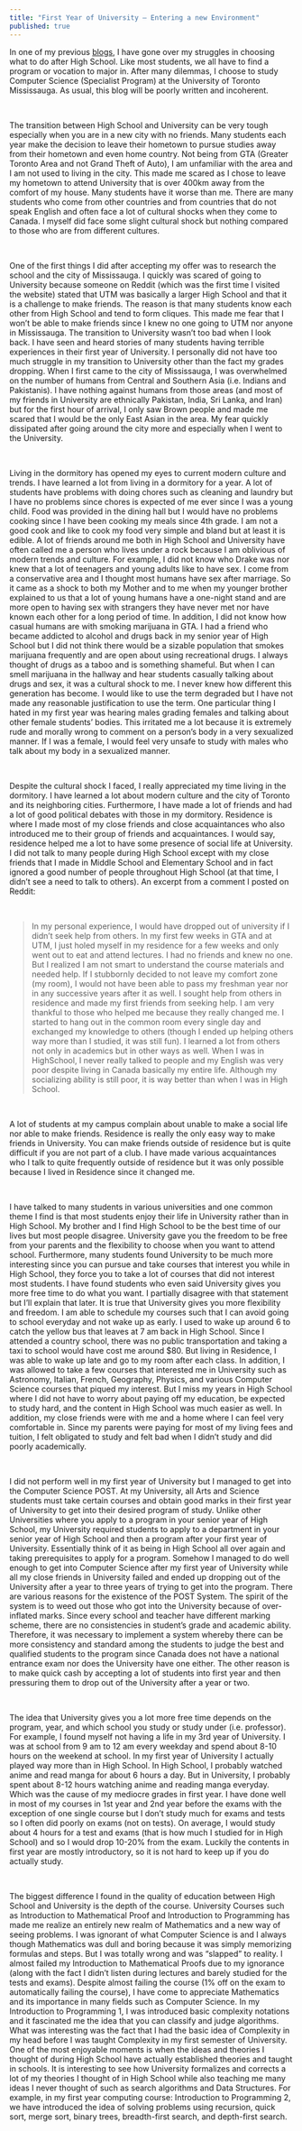 ```yaml
---
title: "First Year of University – Entering a new Environment"
published: true
---
```


In one of my previous [blogs](my-personal-journey-in-choosing-what-to-do-after-high-school), I have gone over my struggles in choosing what to do after High School. Like most students, we all have to find a program or vocation to major in. After many dilemmas, I choose to study Computer Science (Specialist Program) at the University of Toronto Mississauga. As usual, this blog will be poorly written and incoherent.

<br/>


The transition between High School and University can be very tough especially when you are in a new city with no friends. Many students each year make the decision to leave their hometown to pursue studies away from their hometown and even home country. Not being from GTA (Greater Toronto Area and not Grand Theft of Auto), I am unfamiliar with the area and I am not used to living in the city. This made me scared as I chose to leave my hometown to attend University that is over 400km away from the comfort of my house. Many students have it worse than me. There are many students who come from other countries and from countries that do not speak English and often face a lot of cultural shocks when they come to Canada. I myself did face some slight cultural shock but nothing compared to those who are from different cultures.

<br/>


One of the first things I did after accepting my offer was to research the school and the city of Mississauga. I quickly was scared of going to University because someone on Reddit (which was the first time I visited the website) stated that UTM was basically a larger High School and that it is a challenge to make friends. The reason is that many students know each other from High School and tend to form cliques. This made me fear that I won’t be able to make friends since I knew no one going to UTM nor anyone in Mississauga.
The transition to University wasn’t too bad when I look back. I have seen and heard stories of many students having terrible experiences in their first year of University. I personally did not have too much struggle in my transition to University other than the fact my grades dropping. When I first came to the city of Mississauga, I was overwhelmed on the number of humans from Central and Southern Asia (i.e. Indians and Pakistanis). I have nothing against humans from those areas (and most of my friends in University are ethnically Pakistan, India, Sri Lanka, and Iran) but for the first hour of arrival, I only saw Brown people and made me scared that I would be the only East Asian in the area. My fear quickly dissipated after going around the city more and especially when I went to the University.

<br/>


Living in the dormitory has opened my eyes to current modern culture and trends. I have learned a lot from living in a dormitory for a year. A lot of students have problems with doing chores such as cleaning and laundry but I have no problems since chores is expected of me ever since I was a young child. Food was provided in the dining hall but I would have no problems cooking since I have been cooking my meals since 4th grade. I am not a good cook and like to cook my food very simple and bland but at least it is edible.
A lot of friends around me both in High School and University have often called me a person who lives under a rock because I am oblivious of modern trends and culture. For example, I did not know who Drake was nor knew that a lot of teenagers and young adults like to have sex. I come from a conservative area and I thought most humans have sex after marriage. So it came as a shock to both my Mother and to me when my younger brother explained to us that a lot of young humans have a one-night stand and are more open to having sex with strangers they have never met nor have known each other for a long period of time. In addition, I did not know how casual humans are with smoking marijuana in GTA. I had a friend who became addicted to alcohol and drugs back in my senior year of High School but I did not think there would be a sizable population that smokes marijuana frequently and are open about using recreational drugs. I always thought of drugs as a taboo and is something shameful. But when I can smell marijuana in the hallway and hear students casually talking about drugs and sex, it was a cultural shock to me. I never knew how different this generation has become. I would like to use the term degraded but I have not made any reasonable justification to use the term. One particular thing I hated in my first year was hearing males grading females and talking about other female students’ bodies. This irritated me a lot because it is extremely rude and morally wrong to comment on a person’s body in a very sexualized manner. If I was a female, I would feel very unsafe to study with males who talk about my body in a sexualized manner.

<br/>


Despite the cultural shock I faced, I really appreciated my time living in the dormitory. I have learned a lot about modern culture and the city of Toronto and its neighboring cities. Furthermore, I have made a lot of friends and had a lot of good political debates with those in my dormitory.
Residence is where I made most of my close friends and close acquaintances who also introduced me to their group of friends and acquaintances. I would say, residence helped me a lot to have some presence of social life at University. I did not talk to many people during High School except with my close friends that I made in Middle School and Elementary School and in fact ignored a good number of people throughout High School (at that time, I didn’t see a need to talk to others). An excerpt from a comment I posted on Reddit:

<br/>

> In my personal experience, I would have dropped out of university if I didn’t seek help from others. In my first few weeks in GTA and at UTM, I just holed myself in my residence for a few weeks and only went out to eat and attend lectures. I had no friends and knew no one. But I realized I am not smart to understand the course materials and needed help. If I stubbornly decided to not leave my comfort zone (my room), I would not have been able to pass my freshman year nor in any successive years after it as well. I sought help from others in residence and made my first friends from seeking help. I am very thankful to those who helped me because they really changed me. I started to hang out in the common room every single day and exchanged my knowledge to others (though I ended up helping others way more than I studied, it was still fun). I learned a lot from others not only in academics but in other ways as well. When I was in HighSchool, I never really talked to people and my English was very poor despite living in Canada basically my entire life. Although my socializing ability is still poor, it is way better than when I was in High School.


<br/>

A lot of students at my campus complain about unable to make a social life nor able to make friends. Residence is really the only easy way to make friends in University. You can make friends outside of residence but is quite difficult if you are not part of a club. I have made various acquaintances who I talk to quite frequently outside of residence but it was only possible because I lived in Residence since it changed me.

<br/>


I have talked to many students in various universities and one common theme I find is that most students enjoy their life in University rather than in High School. My brother and I find High School to be the best time of our lives but most people disagree. University gave you the freedom to be free from your parents and the flexibility to choose when you want to attend school. Furthermore, many students found University to be much more interesting since you can pursue and take courses that interest you while in High School, they force you to take a lot of courses that did not interest most students. I have found students who even said University gives you more free time to do what you want. I partially disagree with that statement but I’ll explain that later. It is true that University gives you more flexibility and freedom. I am able to schedule my courses such that I can avoid going to school everyday and not wake up as early. I used to wake up around 6 to catch the yellow bus that leaves at 7 am back in High School. Since I attended a country school, there was no public transportation and taking a taxi to school would have cost me around $80. But living in Residence, I was able to wake up late and go to my room after each class. In addition, I was allowed to take a few courses that interested me in University such as Astronomy, Italian, French, Geography, Physics, and various Computer Science courses that piqued my interest. But I miss my years in High School where I did not have to worry about paying off my education, be expected to study hard, and the content in High School was much easier as well. In addition, my close friends were with me and a home where I can feel very comfortable in. Since my parents were paying for most of my living fees and tuition, I felt obligated to study and felt bad when I didn’t study and did poorly academically.

<br/>


I did not perform well in my first year of University but I managed to get into the Computer Science POST. At my University, all Arts and Science students must take certain courses and obtain good marks in their first year of University to get into their desired program of study. Unlike other Universities where you apply to a program in your senior year of High School, my University required students to apply to a department in your senior year of High School and then a program after your first year of University. Essentially think of it as being in High School all over again and taking prerequisites to apply for a program. Somehow I managed to do well enough to get into Computer Science after my first year of University while all my close friends in University failed and ended up dropping out of the University after a year to three years of trying to get into the program. There are various reasons for the existence of the POST System. The spirit of the system is to weed out those who got into the University because of over-inflated marks. Since every school and teacher have different marking scheme, there are no consistencies in student’s grade and academic ability. Therefore, it was necessary to implement a system whereby there can be more consistency and standard among the students to judge the best and qualified students to the program since Canada does not have a national entrance exam nor does the University have one either. The other reason is to make quick cash by accepting a lot of students into first year and then pressuring them to drop out of the University after a year or two.

<br/>


The idea that University gives you a lot more free time depends on the program, year, and which school you study or study under (i.e. professor). For example, I found myself not having a life in my 3rd year of University. I was at school from 9 am to 12 am every weekday and spend about 8-10 hours on the weekend at school. In my first year of University I actually played way more than in High School. In High School, I probably watched anime and read manga for about 6 hours a day. But in University, I probably spent about 8-12 hours watching anime and reading manga everyday. Which was the cause of my mediocre grades in first year. I have done well in most of my courses in 1st year and 2nd year before the exams with the exception of one single course but I don’t study much for exams and tests so I often did poorly on exams (not on tests). On average, I would study about 4 hours for a test and exams (that is how much I studied for in High School) and so I would drop 10-20% from the exam. Luckily the contents in first year are mostly introductory, so it is not hard to keep up if you do actually study.

<br/>


The biggest difference I found in the quality of education between High School and University is the depth of the course. University Courses such as Introduction to Mathematical Proof and Introduction to Programming has made me realize an entirely new realm of Mathematics and a new way of seeing problems. I was ignorant of what Computer Science is and I always though Mathematics was dull and boring because it was simply memorizing formulas and steps. But I was totally wrong and was “slapped” to reality. I almost failed my Introduction to Mathematical Proofs due to my ignorance (along with the fact I didn’t listen during lectures and barely studied for the tests and exams). Despite almost failing the course (1% off on the exam to automatically failing the course), I have come to appreciate Mathematics and its importance in many fields such as Computer Science. In my Introduction to Programming 1, I was introduced basic complexity notations and it fascinated me the idea that you can classify and judge algorithms. What was interesting was the fact that I had the basic idea of Complexity in my head before I was taught Complexity in my first semester of University. One of the most enjoyable moments is when the ideas and theories I thought of during High School have actually established theories and taught in schools. It is interesting to see how University formalizes and corrects a lot of my theories I thought of in High School while also teaching me many ideas I never thought of such as search algorithms and Data Structures. For example, in my first year computing course: Introduction to Programming 2, we have introduced the idea of solving problems using recursion, quick sort, merge sort, binary trees, breadth-first search, and depth-first search.

<br/>